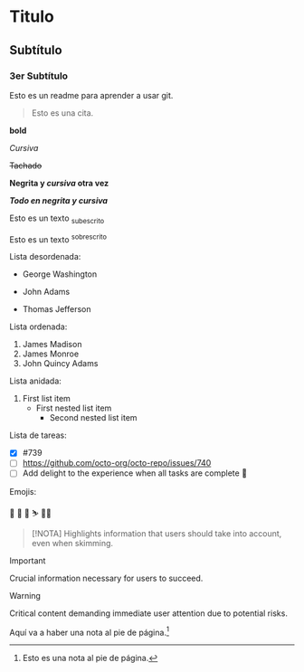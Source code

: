 # Titulo

## Subtítulo

### 3er Subtítulo

Esto es un readme para aprender a usar git.

> Esto es una cita.

**bold**

*Cursiva*

~~Tachado~~

**Negrita y _cursiva_ otra vez**

***Todo en negrita y cursiva***

Esto es un texto <sub> subescrito </sub>

Esto es un texto <sup> sobrescrito </sup>

Lista desordenada:
- George Washington
* John Adams
+ Thomas Jefferson

Lista ordenada:
1. James Madison
1. James Monroe
1. John Quincy Adams

Lista anidada:
1. First list item
   - First nested list item
     - Second nested list item

Lista de tareas:
- [x] #739
- [ ] https://github.com/octo-org/octo-repo/issues/740
- [ ] Add delight to the experience when all tasks are complete :tada:

Emojis:

:raccoon: :lion: :horse:
:skier: :mountain_biking_man:

> [!NOTA]
> Highlights information that users should take into account, even when skimming.

> [!IMPORTANT]
> Crucial information necessary for users to succeed.

> [!WARNING]
> Critical content demanding immediate user attention due to potential risks.

Aquí va a haber una nota al pie de página.[^1]

[^1]: Esto es una nota al pie de página.
